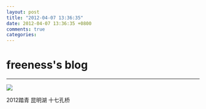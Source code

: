 ```yaml
---
layout: post
title: "2012-04-07 13:36:35"
date: 2012-04-07 13:36:35 +0800
comments: true
categories: 
---
```


# freeness's blog

----------

![](http://okqmqrbgo.bkt.clouddn.com/201204071336351.jpg)

>
2012踏青 昆明湖 十七孔桥